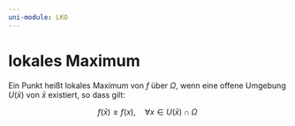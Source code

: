 ```yaml
---
uni-module: LKO
---
```


# lokales Maximum

Ein Punkt heißt lokales Maximum von $f$ über $\Omega$, wenn eine offene Umgebung $U(\bar{x})$ von $\bar{x}$ existiert, so dass gilt:

$$
\begin{equation}
f(\bar{x}) \geq f(x), \quad \forall x \in U(\bar{x}) \cap \Omega
\end{equation}
$$
